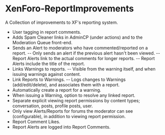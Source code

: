 XenForo-ReportImprovements
======================

A Collection of improvements to XF's reporting system.

- User tagging in report comments.
- Adds Spam Cleaner links in AdminCP (under actions) and to the Moderation Queue front-end.
- Sends an Alert to moderators who have commented/reported on a report.
-- Only sends an alert if the previous alert hasn't been viewed.
-- Report Alerts link to the actual comments for longer reports.
-- Report Alerts include the title of the report.
- Links Warnings to reports.
-- Visible from the warning itself, and when issuing warnings against content.
- Link Reports to Warnings.
-- Logs changes to Warnings (add/edit/delete), and associates them with a report.
- Automatically create a report for a warning.
- When issuing a Warning, option to resolve any linked report.
- Separate explicit viewing report permissions by content types; conversation, posts, profile posts, user.
- Only view Alerts/Reports for forums the moderator can see (configurable), in addition to viewing report permission.
- Report Comment Likes.
- Report Alerts are logged into Report Comments.

